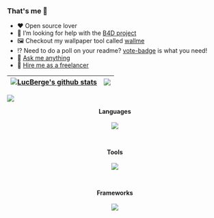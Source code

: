 ### That's me 👋

- ❤️ Open source lover
- 👯 I’m looking for help with the [B4D project](https://github.com/bot4dofus)
- 🖼️ Checkout my wallpaper tool called [wallme](https://github.com/LucBerge/wallme)
- ⁉️ Need to do a poll on your readme? [vote-badge](https://github.com/LucBerge/vote-badge) is what you need!
- 💬 [Ask me anything](https://github.com/LucBerge/LucBerge/issues/new)
- 💼 [Hire me as a freelancer](https://www.malt.fr/profile/lucasbergeron)

| <a href="https://github.com/anuraghazra/github-readme-stats"><img align="center" src="https://github-readme-stats-git-master-rstaa-rickstaa.vercel.app//api?username=LucBerge&show_icons=true&count_private=true&hide_border=true&include_all_commits=true&role=OWNER,COLLABORATOR" alt="LucBerge's github stats" /></a> | <a href="https://github.com/anuraghazra/github-readme-stats"><img align="center" src="https://github-readme-stats-git-master-rstaa-rickstaa.vercel.app//api/top-langs/?username=LucBerge&layout=compact&langs_count=10&hide_border=true&role=OWNER,COLLABORATOR&hide=actionscript" /></a> |
| ------------- | ------------- |

 <img align="center" src="https://github-profile-trophy.vercel.app/?username=lucberge&column=10&theme=onedark">

<p align="center">
  <b>Languages</b><br><br>
  <a href="https://skillicons.dev">
    <img src="https://skillicons.dev/icons?i=java,py,cpp,js,nodejs,bash,latex,mysql,html,css" />
  </a>
</p>
<br>
<p align="center">
  <b>Tools</b><br><br>
  <a href="https://skillicons.dev">
    <img src="https://skillicons.dev/icons?i=git,github,githubactions,gitlab,vscode,eclipse,arduino,maven,raspberrypi,sqlite,mongodb,postman" />
  </a>
</p>
<br>
<p align="center">
  <b>Frameworks</b><br><br>
  <a href="https://skillicons.dev">
    <img src="https://skillicons.dev/icons?i=flask,express" />
  </a>
</p>
